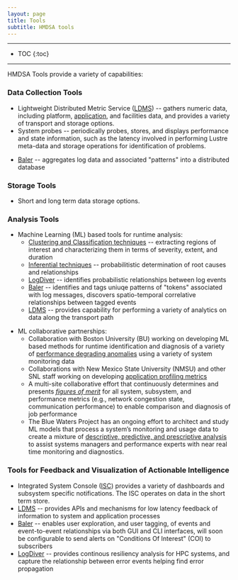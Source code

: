 ```yaml
---
layout: page
title: Tools
subtitle: HMDSA tools
---
```


------
* TOC 
{:toc} 
------

HMDSA Tools provide a variety of capabilities:

### Data Collection Tools ###
* Lightweight Distributed Metric Service ([LDMS](./tools/ldms.md)) -- gathers numeric data, including platform, [application](./tools/applicationdata.md), and facilities data, and provides a variety of transport and storage options.
* System probes -- periodically probes, stores, and displays performance and state information, such as the latency involved in performing Lustre meta-data and storage operations for identification of problems.
<!-- * Physical plant? -->
* [Baler](./tools/baler.md) -- aggregates log data and associated "patterns" into a distributed database 

### Storage Tools ###
<!-- * (NCSA suite of tools that do data management here - doc from Mike?) -->
* Short and long term data storage options. 

### Analysis Tools ###
* Machine Learning (ML) based tools for runtime analysis:
  * [Clustering and Classification techniques](./analysis.md) -- extracting regions of interest and characterizing them in terms of severity, extent, and duration
  * [Inferential techniques](./analysis.md) -- probabilitistic determination of root causes and relationships
  * [LogDiver](./tools/logdiver.md) -- identifies probabilistic relationships between log events
  * [Baler](./tools/baler.md) -- identifies and tags uniuqe patterns of "tokens" associated with log messages, discovers spatio-temporal correlative relationships between tagged events
  * [LDMS](./tools/ldms.md) -- provides capability for performing a variety of analytics on data along the transport path
<!-- -- the HMDSA team has collaborative partnerships to develop ML based tools to perform a variety of runtime analyses. These include: -->
* ML collaborative partnerships:
  * Collaboration with Boston University (BU) working on developing ML based methods for runtime identification and diagnosis of a variety of [performance degrading anomalies](./applicationdata.md) using a variety of system monitoring data
  * Collaborations with New Mexico State University (NMSU) and other SNL staff working on developing [application profiling metrics](./tools/applicationdata.md)
  * A multi-site collaborative effort that continuously determines and presents *[figures of merit](./applicationdata.md)* for all system, subsystem, and performance metrics (e.g., network congestion state, communication performance) to enable comparison and diagnosis of job performance
  * The Blue Waters Project has an ongoing effort to architect and study ML models that process a system’s monitoring and usage data to create a mixture of [descriptive, predictive, and prescriptive analysis](./analysis.md) to assist systems managers and performance experts with near real time monitoring and diagnostics.



### Tools for Feedback and Visualization of Actionable Intelligence ###
* Integrated System Console ([ISC](./tools/ISC.md)) provides a variety of dashboards and subsystem specific notifications. The ISC operates on data in the short term store. 
* [LDMS](./tools/ldms.md) -- provides APIs and mechanisms for low latency feedback of information to system and application processes
* [Baler](./tools/baler.md) -- enables user exploration, and user tagging, of events and event-to-event relationships via both GUI and CLI interfaces, will soon be configurable to send alerts on "Conditions Of Interest" (COI) to subscribers
* [LogDiver](./tools/logdiver.md) -- provides continous resiliency analysis for HPC systems, and capture the relationship between error events helping find error propagation 
  
